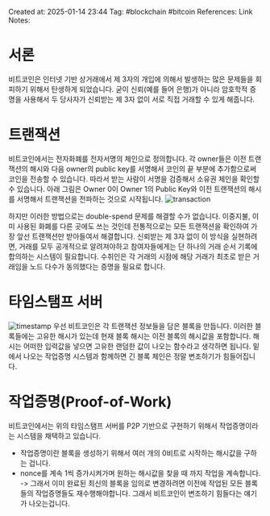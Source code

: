 Created at:  2025-01-14 23:44
Tag: #blockchain #bitcoin
References:
Link Notes:

# 서론
비트코인은 인터넷 기반 상거래에서 제 3자의 개입에 의해서 발생하는 많은 문제들을 회피하기 위해서 탄생하게 되었습니다. 
굳이 신뢰(예를 들어 은행)가 아니라 암호학적 증명을 사용해서 두 당사자가 신뢰받는 제 3자 없이 서로 직접 거래할 수 있게 해줍니다.

# 트랜잭션
비트코인에서는 전자화폐를 전자서명의 체인으로 정의합니다. 
각 owner들은 이전 트랜잭션의 해시와 다음 owner의 public key를 서명해서 코인의 끝 부분에 추가함으로써 코인을 전송할 수 있습니다. 따라서 받는 사람이 서명을 검증해서 소유권 체인을 확인할 수 있습니다. 
아래 그림은 Owner 0이 Owner 1의 Public Key와 이전 트랜잭션의 해시를 서명해서 트랜잭션을 전파하는 것으로 시작됩니다. 
![transaction](https://upload.wikimedia.org/wikipedia/commons/5/5e/Bitcoin_Transaction_Visual.png)

하지만 이러한 방법으로는 double-spend 문제를 해결할 수가 없습니다. 이중지불, 이미 사용된 화폐를 다른 곳에도 쓰는 것인데 전통적으로는 모든 트랜잭션을 확인하여 가장 앞선 트랜잭션만 받아들여서 해결합니다. 
신뢰받는 제 3자 없이 이 방식을 실현하려면, 거래를 모두 공개적으로 알려져야하고 참여자들에게는 단 하나의 거래 순서 기록에 합의하는 시스템이 필요합니다. 수취인은 각 거래의 시점에 해당 거래가 최초로 받은 거래임을 노드 다수가 동의했다는 증명을 필요로 합니다.

# 타임스탬프 서버
![timestamp](https://i.namu.wiki/i/9350mGR4bvRYmyIJmzaYb0PGPLJXk62NRc_3Qj-wG8K8QGo775GMr61Hy2HSoW1kbrJ_yasygjpuS61BX9stjs51MUrx13v3jJ2omjmcUULifr3vY0wJ6V6olNRV5Yjgu-qWQtdaCjvmTck8LMCHQg.webp)
우선 비트코인은 각 트랜잭션 정보들을 담은 블록을 만듭니다. 이러한 블록들에는 고유한 해시가 있는데 현재 블록 해시는 이전 블록의 해시값을 포함합니다. 해시는 어떠한 입력값을 넣으면 고유한 랜덤한 값이 나오는 함수라고 생각하면 됩니다. 밑에서 나오는 작업증명 시스템과 함께하면 긴 블록 체인은 정말 변조하기가 힘들어집니다.

# 작업증명(Proof-of-Work)
비트코인에서는 위의 타임스탬프 서버를 P2P 기반으로 구현하기 위해서 작업증명이라는 시스템을 채택하고 있습니다. 
- 작업증명이란 블록을 생성하기 위해서 여러 개의 0비트로 시작하는 해시값을 구하는 겁니다.
- nonce를 계속 1씩 증가시켜가며 원하는 해시값을 찾을 때 까지 작업을 계속합니다.
-> 그래서 이미 완료된 최신의 블록을 임의로 변경하려면 이전에 작업된 모든 블록들의 작업증명들도 재수행해야합니다. 그래서 비트코인이 변조하기 힘들다는 얘기가 나오는겁니다.
